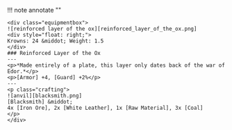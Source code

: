 !!! note annotate ""

    <div class="equipmentbox">
    ![reinforced layer of the ox][reinforced_layer_of_the_ox.png]
    <div style="float: right;">
    Krowns: 24 &middot; Weight: 1.5
    </div>
    ### Reinforced Layer of the Ox
    ---
    <p>*Made entirely of a plate, this layer only dates back of the war of Edor.*</p>
    <p>[Armor] +4, [Guard] +2%</p>
    ---
    <p class="crafting">
    ![anvil][blacksmith.png] 
    [Blacksmith] &middot; 
    4x [Iron Ore], 2x [White Leather], 1x [Raw Material], 3x [Coal]
    </p>
    </div>
